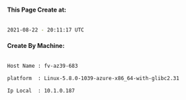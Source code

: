 
   
#### This Page Create at:

```bash

2021-08-22 - 20:11:17 UTC

```

#### Create By Machine:

```bash

Host Name : fv-az39-683

platform  : Linux-5.8.0-1039-azure-x86_64-with-glibc2.31

Ip Local  : 10.1.0.187

```

